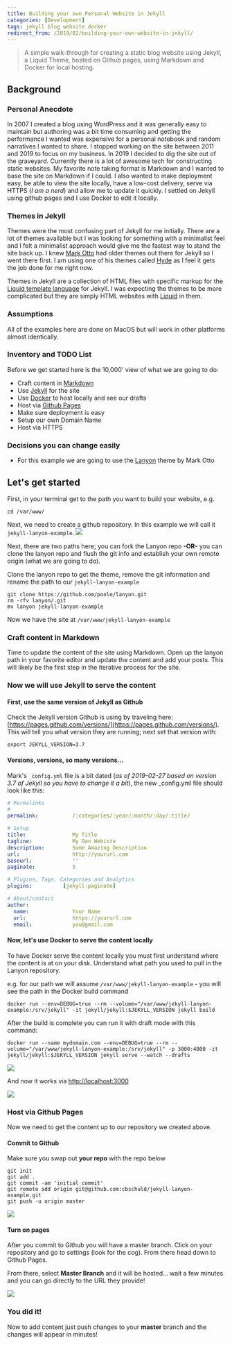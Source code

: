 ```yaml
---
title: Building your own Personal Website in Jekyll
categories: [Development]
tags: jekyll blog website docker
redirect_from: /2019/02/building-your-own-website-in-jekyll/
---
```


> A simple walk-through for creating a static blog website using Jekyll, a Liquid Theme, hosted on Github pages, using Markdown and Docker for local hosting.

## Background

### Personal Anecdote
In 2007 I created a blog using WordPress and it was generally easy to maintain but authoring was a bit time consuming and getting the performance I wanted was expensive for a personal notebook and random narratives I wanted to share.  I stopped working on the site between 2011 and 2019 to focus on my business.  In 2019 I decided to dig the site out of the graveyard.  Currently there is a lot of awesome tech for constructing static websites.  My favorite note taking format is Markdown and I wanted to base the site on Markdown if I could.  I also wanted to make deployment easy, be able to view the site locally, have a low-cost delivery, serve via HTTPS (*I am a nerd*) and allow me to update it quickly.  I settled on Jekyll using github pages and I use Docker to edit it locally.

### Themes in Jekyll
Themes were the most confusing part of Jekyll for me initially.  There are a lot of themes available but I was looking for something with a minimalist feel and I felt a minimalist approach would give me the fastest way to stand the site back up.  I knew [Mark Otto](http://mdo.fm/) had older themes out there for Jekyll so I went there first.  I am using one of his themes called [Hyde](http://hyde.getpoole.com/) as I feel it gets the job done for me right now.

Themes in Jekyll are a collection of HTML files with specific markup for the [Liquid template language](https://shopify.github.io/liquid/) for Jekyll.  I was expecting the themes to be more complicated but they are simply HTML websites with [Liquid](https://shopify.github.io/liquid/) in them. 

### Assumptions
All of the examples here are done on MacOS but will work in other platforms almost identically. 

### Inventory and TODO List
Before we get started here is the 10,000' view of what we are going to do:
+ Craft content in [Markdown](https://www.markdownguide.org/)
+ Use [Jekyll](https://jekyllrb.com/) for the site
+ Use [Docker](https://www.docker.com/) to host locally and see our drafts
+ Host via [Github Pages](https://pages.github.com/)
+ Make sure deployment is easy
+ Setup our own Domain Name
+ Host via HTTPS

### Decisions you can change easily

+ For this example we are going to use the [Lanyon](https://github.com/poole/lanyon) theme by Mark Otto

## Let's get started

First, in your terminal get to the path you want to build your website, e.g.
```shell
cd /var/www/
```

Next, we need to create a github repository.  In this example we will call it `jekyll-lanyon-example`.
<img src="/public/images/create-repository-jekyll-lanyon.png" class="screenshot"/>

Next, there are two paths here; you can fork the Lanyon repo **-OR-** you can clone the lanyon repo and flush the git info and establish your own remote origin (what we are going to do).

Clone the lanyon repo to get the theme, remove the git information and rename the path to our `jekyll-lanyon-example`
```shell
git clone https://github.com/poole/lanyon.git
rm -rfv lanyon/.git
mv lanyon jekyll-lanyon-example
```

Now we have the site at `/var/www/jekyll-lanyon-example`

### Craft content in Markdown

Time to update the content of the site using Markdown.  Open up the lanyon path in your favorite editor and update the content and add your posts.  This will likely be the first step in the iterative process for the site.

### Now we will use Jekyll to serve the content

#### First, use the same version of Jekyll as Github
Check the Jekyll version Github is using by traveling here: [https://pages.github.com/versions/](https://pages.github.com/versions/).  This will tell you what version they are running; next set that version with:
```shell
export JEKYLL_VERSION=3.7
```

#### Versions, versions, so many versions...
Mark's `_config.yml` file is a bit dated (*as of 2019-02-27 based on version 3.7 of Jekyll so you have to change it a bit*), the new _config.yml file should look like this:
```yaml
# Permalinks
#
permalink:           /:categories/:year/:month/:day/:title/

# Setup
title:               My Title
tagline:             My Own Webiste
description:         Some Amazing Description
url:                 http://yoururl.com
baseurl:             ''
paginate:            5

# Plugins, Tags, Categories and Analytics  
plugins:          [jekyll-paginate]

# About/contact
author:
  name:              Your Name
  url:               https://yoururl.com
  email:             you@gmail.com
```

#### Now, let's use Docker to serve the content locally
To have Docker serve the content locally you must first understand where the content is at on your disk.  Understand what path you used to pull in the Lanyon repository.

e.g. for our path we will assume `/var/www/jekyll-lanyon-example` - you will see the path in the Docker build command

```shell
docker run --env=DEBUG=true --rm --volume="/var/www/jekyll-lanyon-example:/srv/jekyll" -it jekyll/jekyll:$JEKYLL_VERSION jekyll build
```

After the build is complete you can run it with draft mode with this command:
```shell
docker run --name mydomain.com --env=DEBUG=true --rm --volume="/var/www/jekyll-lanyon-example:/srv/jekyll" -p 3000:4000 -it jekyll/jekyll:$JEKYLL_VERSION jekyll serve --watch --drafts
```

<img src="/public/images/jekyll-running-locally-for-example.png" class="screenshot"/>

And now it works via [http://localhost:3000](http://localhost:3000)

<img src="/public/images/lanyon-running.png" class="screenshot"/>

### Host via Github Pages
Now we need to get the content up to our repository we created above.

#### Commit to Github
Make sure you swap out **your repo** with the repo below
```shell
git init
git add .
git commit -am 'initial commit'
git remote add origin git@github.com:cbschuld/jekyll-lanyon-example.git
git push -u origin master
```

<img src="/public/images/lanyon-adding-to-github.png" class="screenshot">

#### Turn on pages
After you commit to Github you will have a master branch.  Click on your repository and go to settings (look for the cog).  From there head down to Github Pages.

From there, select **Master Branch** and it will be hosted... wait a few minutes and you can go directly to the URL they provide!

<img src="/public/images/lanyon-master-branch-github-pages.png" class="screenshot">



### You did it!
Now to add content just push changes to your **master** branch and the changes will appear in minutes!
